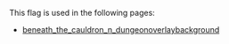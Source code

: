 This flag is used in the following pages:
 - [beneath_the_cauldron_n_dungeonoverlaybackground](../events/beneath_the_cauldron_n_dungeonoverlaybackground.md)
